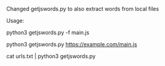 Changed getjswords.py to also extract words from local files

Usage:

python3 getjswords.py -f main.js

python3 getjswords.py https://example.com/main.js

cat urls.txt | python3 getjswords.py
